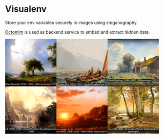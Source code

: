 # Visualenv

Store your env variables securely in images using steganography.

[Octomim](https://www.esenbil.com/octomim) is used as backend service to embed and extract hidden data.

![Sample](./stego.png)